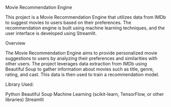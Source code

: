 
Movie Recommendation Engine

This project is a Movie Recommendation Engine that utilizes data from IMDb to suggest movies to users based on their preferences. The recommendation engine is built using machine learning techniques, and the user interface is developed using Streamlit.

Overview

The Movie Recommendation Engine aims to provide personalized movie suggestions to users by analyzing their preferences and similarities with other users. The project leverages data extraction from IMDb using Beautiful Soup to gather information about movies such as title, genre, rating, and cast. This data is then used to train a recommendation model.

Library Used:

Python
Beautiful Soup
Machine Learning (scikit-learn, TensorFlow, or other libraries)
Streamlit

